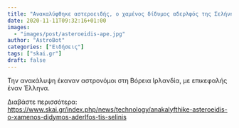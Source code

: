 ```yaml
---
title: "Ανακαλύφθηκε αστεροειδής, ο χαμένος δίδυμος αδερλφός της Σελήνης"
date: 2020-11-11T09:32:16+01:00
images:
  - "images/post/asteroeidis-ape.jpg"
author: "AstroBot"
categories: ["Ειδήσεις"]
tags: ["skai.gr"]
draft: false
---
```


Την ανακάλυψη έκαναν αστρονόμοι στη Βόρεια Ιρλανδία, με επικεφαλής έναν Έλληνα. 

Διαβάστε περισσότερα: https://www.skai.gr/index.php/news/technology/anakalyfthike-asteroeidis-o-xamenos-didymos-aderlfos-tis-selinis
